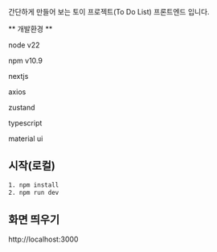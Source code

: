 간단하게 만들어 보는 토이 프로젝트(To Do List) 프론트엔드 입니다.

** 개발환경 **

node v22

npm v10.9

nextjs

axios

zustand

typescript

material ui

## 시작(로컬)

```bash
1. npm install
2. npm run dev
```

## 화면 띄우기
http://localhost:3000